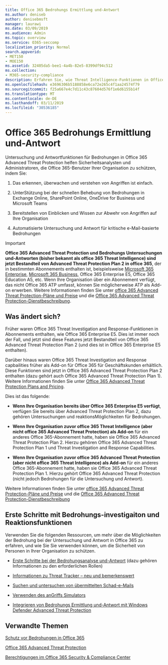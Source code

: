 ```yaml
---
title: Office 365 Bedrohungs Ermittlung und-Antwort
ms.author: deniseb
author: denisebmsft
manager: laurawi
ms.date: 03/09/2019
ms.audience: Admin
ms.topic: overview
ms.service: O365-seccomp
localization_priority: Normal
search.appverid:
- MET150
- MOE150
ms.assetid: 32405da5-bee1-4a4b-82e5-8399df94c512
ms.collection:
- M365-security-compliance
description: Erfahren Sie, wie Threat Intelligence-Funktionen in Office 365 Advanced Threat Protection Sie bei der Suche nach Bedrohungen für Ihre Organisation unterstützen, auf Schadsoftware, Phishing und andere Angriffe reagieren, die Office 365 in Ihrem Namen erkannt hat, und nach Bedrohungen suchen Indikatoren.
ms.openlocfilehash: e3696306b5188858e6ca72e265c4f1aa24574f79
ms.sourcegitcommit: f25a667e4c7d11c43c87604d576f1e6d6155b14f
ms.translationtype: MT
ms.contentlocale: de-DE
ms.lasthandoff: 03/11/2019
ms.locfileid: "30536185"
---
```

# <a name="office-365-threat-investigation-and-response"></a>Office 365 Bedrohungs Ermittlung und-Antwort

Untersuchung und Antwortfunktionen für Bedrohungen in Office 365 Advanced Threat Protection helfen Sicherheitsanalysten und Administratoren, die Office 365-Benutzer Ihrer Organisation zu schützen, indem Sie:
  
1. Das erkennen, überwachen und verstehen von Angriffen ist einfach.
    
2. UnterStützung bei der schnellen Behebung von Bedrohungen in Exchange Online, SharePoint Online, OneDrive for Business und Microsoft Teams
    
3. Bereitstellen von Einblicken und Wissen zur Abwehr von Angriffen auf Ihre Organisation

4. Automatisierte Untersuchung und Antwort für kritische e-Mail-basierte Bedrohungen
    
> [!IMPORTANT]
> **Office 365 Advanced Threat Protection und Bedrohungs Untersuchungen und-Antworten (bisher bekannt als office 365 Threat Intelligence) sind jetzt Bestandteil von Advanced Threat Protection Plan 2 in office 365**, der in bestimmten Abonnements enthalten ist, beispielsweise [ Microsoft 365 Enterprise](https://www.microsoft.com/microsoft-365/enterprise/home), [Microsoft 365 Business](https://www.microsoft.com/microsoft-365/business), Office 365 Enterprise E5, Office 365 Education A5, etc. Wenn Ihre Organisation über ein Abonnement verfügt, das nicht Office 365 ATP umfasst, können Sie möglicherweise ATP als Add-on erwerben. Weitere Informationen finden Sie unter [office 365 Advanced Threat Protection-Pläne und Preise](https://products.office.com/exchange/advance-threat-protection) und die [Office 365 Advanced Threat Protection-Dienstbeschreibung](https://docs.microsoft.com/office365/servicedescriptions/office-365-advanced-threat-protection-service-description#whats-new-in-office-365-advanced-threat-protection-atp). 
  
## <a name="whats-changing"></a>Was ändert sich?

Früher waren Office 365 Threat Investigation and Response-Funktionen in Abonnements enthalten, wie Office 365 Enterprise E5. Dies ist immer noch der Fall, und jetzt sind diese Features jetzt Bestandteil von Office 365 Advanced Threat Protection Plan 2 (und dies ist in Office 365 Enterprise E5 enthalten). 

Darüber hinaus waren Office 365 Threat Investigation and Response capbailities früher als Add-on für Office 365 für Geschäftskunden erhältlich. Diese Funktionen sind jetzt in Office 365 Advanced Threat Protection Plan 2 enthalten (dazu gehört auch Office 365 Advanced Threat Protection Plan 1). Weitere Informationen finden Sie unter [Office 365 Advanced Threat Protection Plans and Pricing](https://products.office.com/exchange/advance-threat-protection).

Dies ist das folgende:

- **Wenn Ihre Organisation bereits über Office 365 Enterprise E5 verfügt**, verfügen Sie bereits über Advanced Threat Protection Plan 2, dazu gehören Untersuchungen und reaktionsMöglichkeiten für Bedrohungen.

- **Wenn Ihre Organisation zuvor office 365 Threat Intelligence (aber nicht office 365 Advanced Threat Protection) als Add-on** für ein anderes Office 365-Abonnement hatte, haben sie Office 365 Advanced Threat Protection Plan 2. Hierzu gehören Office 365 Advanced Threat Protection Plan 1 und Threat Investigation and Response Capabilities. 

- **Wenn Ihre Organisation zuvor office 365 Advanced Threat Protection (aber nicht office 365 Threat Intelligence) als Add-on** für ein anderes Office 365-Abonnement hatte, haben sie Office 365 Advanced Threat Protection Plan 1. Hierzu gehört Office 365 Advanced Threat Protection (nicht jedoch Bedrohungen für die Untersuchung und Antwort).

Weitere Informationen finden Sie unter [office 365 Advanced Threat Protection-Pläne und Preise](https://products.office.com/exchange/advance-threat-protection) und die [Office 365 Advanced Threat Protection-Dienstbeschreibung](https://docs.microsoft.com/office365/servicedescriptions/office-365-advanced-threat-protection-service-description#whats-new-in-office-365-advanced-threat-protection-atp)

## <a name="get-started-with-threat-investigaiton-and-response-capabilities"></a>Erste Schritte mit Bedrohungs-investigaiton und Reaktionsfunktionen

Verwenden Sie die folgenden Ressourcen, um mehr über die Möglichkeiten der Bedrohung bei der Untersuchung und Antwort in Office 365 zu erfahren, und wie Sie Sie verwenden können, um die Sicherheit von Personen in Ihrer Organisation zu schützen.
  
- [Erste Schritte bei der Bedrohungsanalyse und-Antwort](get-started-with-ti.md) (dazu gehören Informationen zu den erforderlichen Rollen) 
    
- [Informationen zu Threat Tracker – neu und bemerkenswert](threat-trackers.md)
    
- [Suchen und untersuchen von übermittelten Schad-e-Mails](investigate-malicious-email-that-was-delivered.md)
    
- [Verwenden des anGriffs Simulators](attack-simulator.md)
    
- [Integrieren von Bedrohungs Ermittlung und-Antwort mit Windows Defender Advanced Threat Protection](integrate-office-365-ti-with-wdatp.md)
    
## <a name="related-topics"></a>Verwandte Themen

[Schutz vor Bedrohungen in Office 365](protect-against-threats.md)
  
[Office 365 Advanced Threat Protection](office-365-atp.md)
  
[Berechtigungen im Office 365 Security &amp; Compliance Center](permissions-in-the-security-and-compliance-center.md)
 
